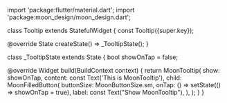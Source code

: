 import 'package:flutter/material.dart';
import 'package:moon_design/moon_design.dart';

class Tooltip extends StatefulWidget {
  const Tooltip({super.key});

  @override
  State<Tooltip> createState() => _TooltipState();
}

class _TooltipState extends State<Tooltip> {
  bool showOnTap = false;

  @override
  Widget build(BuildContext context) {
    return MoonTooltip(
      show: showOnTap,
      content: const Text('This is MoonTooltip'),
      child: MoonFilledButton(
        buttonSize: MoonButtonSize.sm,
        onTap: () => setState(() => showOnTap = true),
        label: const Text("Show MoonTooltip"),
      ),
    );
  }
}